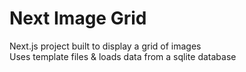 # Next Image Grid

Next.js project built to display a grid of images<br>
Uses template files & loads data from a sqlite database
